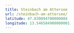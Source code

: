 ```yaml
---
title: Steinbach am Attersee
url: /steinbach-am-attersee/
latitude: 47.830094700000004
longitude: 13.546584900000001
---
```

